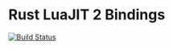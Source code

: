 # Rust LuaJIT 2 Bindings

[![Build Status](https://dev.azure.com/aloucks/aloucks/_apis/build/status/aloucks.luajit2-sys?branchName=master)](https://dev.azure.com/aloucks/aloucks/_build/latest?definitionId=3&branchName=master)
